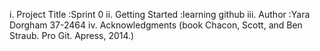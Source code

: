 i. Project Title :Sprint 0
ii. Getting Started :learning github
iii. Author :Yara Dorgham 37-2464
iv. Acknowledgments (book Chacon, Scott, and Ben Straub. Pro Git. Apress,
2014.)
